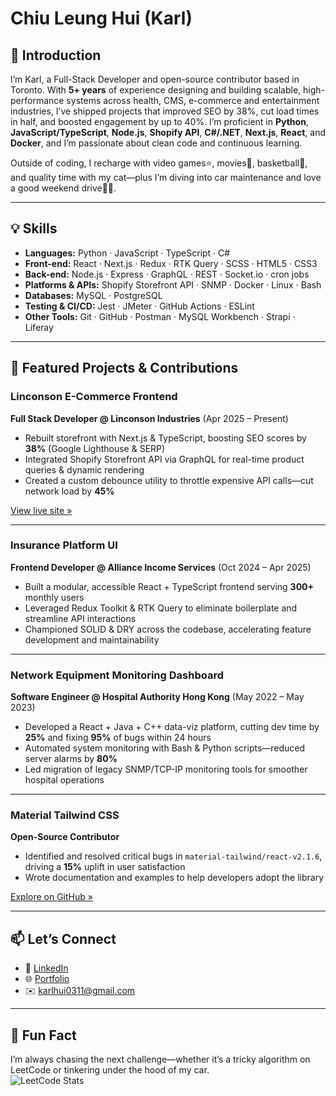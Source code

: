 # Chiu Leung Hui (Karl)

## 👋 Introduction

I’m Karl, a Full-Stack Developer and open-source contributor based in Toronto. With **5+ years** of experience designing and building scalable, high-performance systems across health, CMS, e-commerce and entertainment industries, I’ve shipped projects that improved SEO by 38%, cut load times in half, and boosted engagement by up to 40%. I’m proficient in **Python**, **JavaScript/TypeScript**, **Node.js**, **Shopify API**, **C#/.NET**, **Next.js**, **React**, and **Docker**, and I’m passionate about clean code and continuous learning.

Outside of coding, I recharge with video games⭐️, movies🍿, basketball🏀, and quality time with my cat—plus I’m diving into car maintenance and love a good weekend drive🚗💨.

---

## 💡 Skills

- **Languages:** Python · JavaScript · TypeScript · C#  
- **Front-end:** React · Next.js · Redux · RTK Query · SCSS · HTML5 · CSS3  
- **Back-end:** Node.js · Express · GraphQL · REST · Socket.io · cron jobs  
- **Platforms & APIs:** Shopify Storefront API · SNMP · Docker · Linux · Bash  
- **Databases:** MySQL · PostgreSQL  
- **Testing & CI/CD:** Jest · JMeter · GitHub Actions · ESLint  
- **Other Tools:** Git · GitHub · Postman · MySQL Workbench · Strapi · Liferay  

---

## 🚀 Featured Projects & Contributions

### Linconson E-Commerce Frontend  
**Full Stack Developer @ Linconson Industries** (Apr 2025 – Present)  
- Rebuilt storefront with Next.js & TypeScript, boosting SEO scores by **38%** (Google Lighthouse & SERP)  
- Integrated Shopify Storefront API via GraphQL for real-time product queries & dynamic rendering  
- Created a custom debounce utility to throttle expensive API calls—cut network load by **45%**  

[View live site »](https://www.linconson.com)

---

### Insurance Platform UI  
**Frontend Developer @ Alliance Income Services** (Oct 2024 – Apr 2025)  
- Built a modular, accessible React + TypeScript frontend serving **300+** monthly users  
- Leveraged Redux Toolkit & RTK Query to eliminate boilerplate and streamline API interactions  
- Championed SOLID & DRY across the codebase, accelerating feature development and maintainability  

---

### Network Equipment Monitoring Dashboard  
**Software Engineer @ Hospital Authority Hong Kong** (May 2022 – May 2023)  
- Developed a React + Java + C++ data-viz platform, cutting dev time by **25%** and fixing **95%** of bugs within 24 hours  
- Automated system monitoring with Bash & Python scripts—reduced server alarms by **80%**  
- Led migration of legacy SNMP/TCP-IP monitoring tools for smoother hospital operations  

---

### Material Tailwind CSS  
**Open-Source Contributor**  
- Identified and resolved critical bugs in `material-tailwind/react-v2.1.6`, driving a **15%** uplift in user satisfaction  
- Wrote documentation and examples to help developers adopt the library  

[Explore on GitHub »](https://github.com/material-tailwind)

---

## 📫 Let’s Connect

- 🔗 [LinkedIn](https://www.linkedin.com/in/chiu-leung-hui-fullstack/)  
- 🌐 [Portfolio](https://karlhui.vercel.app/)  
- ✉️ [karlhui0311@gmail.com](mailto:karlhui0311@gmail.com)  

---

## 🎯 Fun Fact

I’m always chasing the next challenge—whether it’s a tricky algorithm on LeetCode or tinkering under the hood of my car.  
![LeetCode Stats](https://leetcard.jacoblin.cool/Karl-Hui?theme=nord&font=Cousine)
